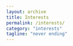 ```yaml
---
layout: archive
title: Interests
permalink: /interests/
category: "interests"
tagline: "never ending"
---
```


<!--Each of these pages include a gallery of photos. Each picture represents a fond memory or it's just of something extremely delicious.-->